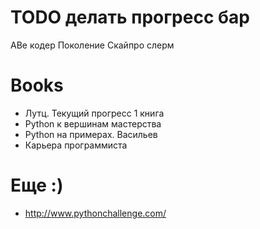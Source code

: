 # TODO делать прогресс бар

АВе кодер
Поколение
Скайпро
слерм

# Books
- Лутц. Текущий прогресс 1 книга
- Python к вершинам мастерства
- Python на примерах. Васильев
- Карьера программиста

# Еще :)
- http://www.pythonchallenge.com/